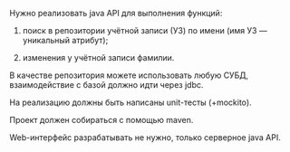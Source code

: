 Нужно реализовать java API для выполнения функций:

1) поиск в репозитории учётной записи (УЗ) по имени (имя УЗ — уникальный атрибут);

2) изменения у учётной записи фамилии.

В качестве репозитория можете использовать любую СУБД, взаимодействие с базой должно идти через jdbc.

На реализацию должны быть написаны unit-тесты (+mockito).

Проект должен собираться с помощью maven.

Web-интерфейс разрабатывать не нужно, только серверное java API.
